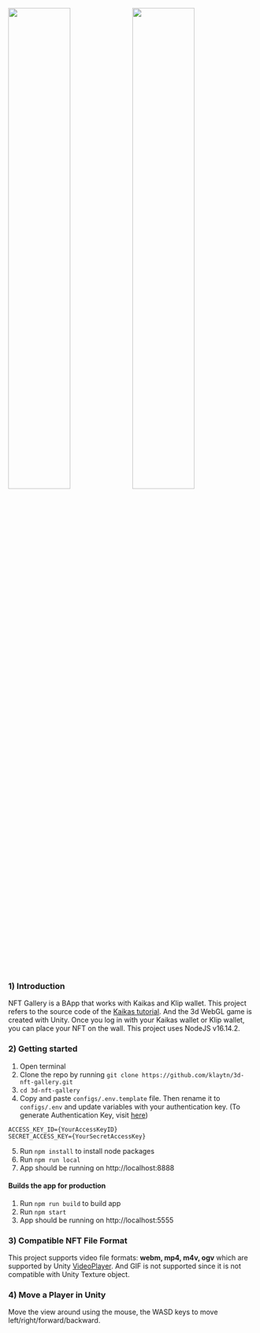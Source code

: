 <img width="50%" src="https://user-images.githubusercontent.com/32542557/162716172-e180ec80-8c7e-4f48-a59a-132b8c577d13.png"><img width="50%" src="https://user-images.githubusercontent.com/32542557/162716176-60d07f67-6c2f-421f-810a-9a9ceb457971.png"> 


### 1) Introduction
NFT Gallery is a BApp that works with Kaikas and Klip wallet. This project refers to the source code of the [Kaikas tutorial](https://github.com/klaytn/kaikas-tutorial). And the 3d WebGL game is created with Unity. Once you log in with your Kaikas wallet or Klip wallet, you can place your NFT on the wall. This project uses NodeJS v16.14.2.

### 2) Getting started
1. Open terminal
2. Clone the repo by running `git clone https://github.com/klaytn/3d-nft-gallery.git`
3. `cd 3d-nft-gallery`
4. Copy and paste `configs/.env.template` file. Then rename it to `configs/.env` and update variables with your authentication key. (To generate Authentication Key, visit [here](https://docs.klaytnapi.com/v/en/getting-started/get-ready#getting-started-getready-key)) 
```
ACCESS_KEY_ID={YourAccessKeyID}
SECRET_ACCESS_KEY={YourSecretAccessKey}
```

5. Run `npm install` to install node packages
6. Run `npm run local`
7. App should be running on http://localhost:8888

#### Builds the app for production
1. Run `npm run build` to build app
2. Run `npm start`
3. App should be running on http://localhost:5555

### 3) Compatible NFT File Format
This project supports video file formats: <strong>webm, mp4, m4v, ogv</strong> which are supported by Unity [VideoPlayer](https://docs.unity3d.com/Manual/VideoSources-FileCompatibility.html). And GIF is not supported since it is not compatible with Unity Texture object. 

### 4) Move a Player in Unity 
Move the view around using the mouse, the WASD keys to move left/right/forward/backward. 
